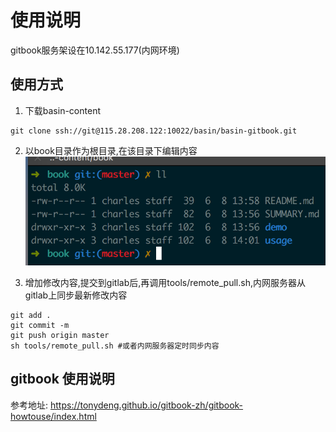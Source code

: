# 使用说明

gitbook服务架设在10.142.55.177(内网环境)

## 使用方式

1. 下载basin-content
~~~
git clone ssh://git@115.28.208.122:10022/basin/basin-gitbook.git
~~~

2. 以book目录作为根目录,在该目录下编辑内容
![PNG](./usage1.png)

3. 增加修改内容,提交到gitlab后,再调用tools/remote_pull.sh,内网服务器从gitlab上同步最新修改内容

~~~
git add .
git commit -m 
git push origin master
sh tools/remote_pull.sh #或者内网服务器定时同步内容
~~~

## gitbook 使用说明
参考地址: https://tonydeng.github.io/gitbook-zh/gitbook-howtouse/index.html
